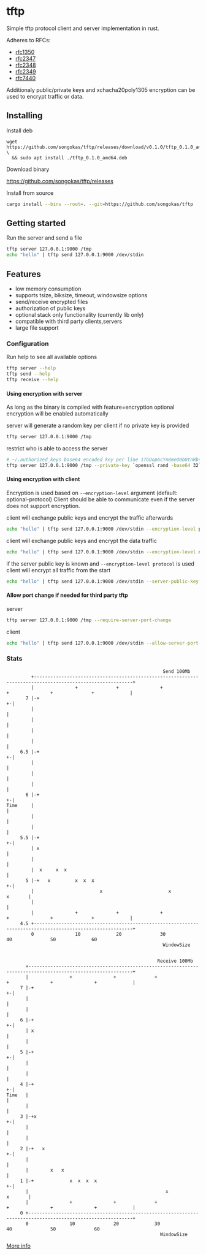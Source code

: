 # tftp

Simple tftp protocol client and server implementation in rust.

Adheres to RFCs:

- [rfc1350](https://www.rfc-editor.org/rfc/rfc1350)
- [rfc2347](https://www.rfc-editor.org/rfc/rfc2347)
- [rfc2348](https://www.rfc-editor.org/rfc/rfc2348)
- [rfc2349](https://www.rfc-editor.org/rfc/rfc2349)
- [rfc7440](https://www.rfc-editor.org/rfc/rfc7440)

Additionaly public/private keys and xchacha20poly1305 encryption can be used to
encrypt traffic or data.

## Installing

Install deb

```
wget https://github.com/songokas/tftp/releases/download/v0.1.0/tftp_0.1.0_amd64.deb \
  && sudo apt install ./tftp_0.1.0_amd64.deb
```

Download binary

https://github.com/songokas/tftp/releases

Install from source

```bash
cargo install --bins --root=. --git=https://github.com/songokas/tftp
```

## Getting started

Run the server and send a file

```bash
tftp server 127.0.0.1:9000 /tmp
echo "hello" | tftp send 127.0.0.1:9000 /dev/stdin 
```

## Features

* low memory consumption
* supports tsize, blksize, timeout, windowsize options
* send/receive encrypted files
* authorization of public keys
* optional stack only functionality (currently lib only)
* compatible with third party clients,servers
* large file support

### Configuration

Run help to see all available options

```bash
tftp server --help
tftp send --help
tftp receive --help
```

#### Using encryption with server

As long as the binary is compiled with feature=encryption optional encryption will be enabled automatically

server will generate a random key per client if no private key is provided

```bash
tftp server 127.0.0.1:9000 /tmp
```

restrict who is able to access the server 

```bash
# ~/.authorized_keys base64 encoded key per line 1TGOop6cYn8meO0bOtnRbsQ4tfd0zRfGJhaMGCZVZ6M=
tftp server 127.0.0.1:9000 /tmp --private-key `openssl rand -base64 32` --authorized-keys ~/.authorized_keys
```

#### Using encryption with client

Encryption is used based on `--encryption-level` argument (default: optional-protocol)
Client should be able to communicate even if the server does not support encryption.

client will exchange public keys and encrypt the traffic afterwards

```bash
echo "hello" | tftp send 127.0.0.1:9000 /dev/stdin --encryption-level protocol
```

client will exchange public keys and encrypt the data traffic

```bash
echo "hello" | tftp send 127.0.0.1:9000 /dev/stdin --encryption-level data
```

if the server public key is known and `--encryption-level protocol` is used client will encrypt all traffic from the start

```bash
echo "hello" | tftp send 127.0.0.1:9000 /dev/stdin --server-public-key 1TGOop6cYn8meO0bOtnRbsQ4tfd0zRfGJhaMGCZVZ6M= --encryption-level protocol
```

#### Allow port change if needed for third party tftp

server

```bash
tftp server 127.0.0.1:9000 /tmp --require-server-port-change
```

client

```bash
echo "hello" | tftp send 127.0.0.1:9000 /dev/stdin --allow-server-port-change
```

### Stats

```
                                                         Send 100Mb                                                     
         +----------------------------------------------------------------------------------------------------------+   
         |               +              +               +              +               +              +             |   
       7 |-+                                                                                                      +-|   
         |                                                                                                          |   
         |                                                                                                          |   
         |                                                                                                          |   
         |                                                                                                          |   
     6.5 |-+                                                                                                      +-|   
         |                                                                                                          |   
         |                                                                                                          |   
         |                                                                                                          |   
       6 |-+                                                                                                      +-|   
Time     |                                                                                                          |   
         |                                                                                                          |   
         |                                                                                                          |   
     5.5 |-+                                                                                                      +-|   
         | x                                                                                                        |   
         |                                                                                                          |   
         |  x     x  x                                                                                              |   
       5 |-+   x         x  x  x                                                                                  +-|   
         |                        x                        x                                                x       |   
         |                                                                                                          |   
         |               +              +               +              +               +              +             |   
     4.5 +----------------------------------------------------------------------------------------------------------+   
         0               10             20              30             40              50             60                
                                                         WindowSize                                                     
                                                                                                                                                                                     
                                                                                                                        
                                                       Receive 100Mb                                                    
       +------------------------------------------------------------------------------------------------------------+   
       |               +               +              +               +               +               +             |   
     7 |-+                                                                                                        +-|   
       |                                                                                                            |   
       |                                                                                                            |   
     6 |-+                                                                                                        +-|   
       | x                                                                                                          |   
       |                                                                                                            |   
     5 |-+                                                                                                        +-|   
       |                                                                                                            |   
       |                                                                                                            |   
     4 |-+                                                                                                        +-|   
Time   |                                                                                                            |   
       |                                                                                                            |   
     3 |-+x                                                                                                       +-|   
       |                                                                                                            |   
       |                                                                                                            |   
     2 |-+   x                                                                                                    +-|   
       |                                                                                                            |   
       |        x   x                                                                                               |   
     1 |-+             x  x  x  x                                                                                 +-|   
       |                                                  x                                                 x       |   
       |               +               +              +               +               +               +             |   
     0 +------------------------------------------------------------------------------------------------------------+   
       0               10              20             30              40              50              60                
                                                        WindowSize                                                     
```

[More info](./info)